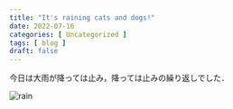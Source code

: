 ```yaml
---
title: "It's raining cats and dogs!"
date: 2022-07-16
categories: [ Uncategorized ]
tags: [ blog ]
draft: false
---
```

 
今日は大雨が降っては止み，降っては止みの繰り返しでした．
 
![rain](/profile.jpg)
 

